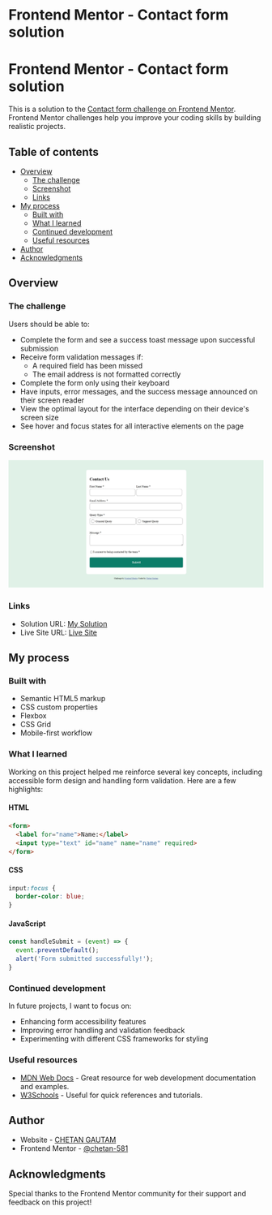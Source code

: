 # Frontend Mentor - Contact form solution


# Frontend Mentor - Contact form solution

This is a solution to the [Contact form challenge on Frontend Mentor](https://www.frontendmentor.io/challenges/contact-form--G-hYlqKJj). Frontend Mentor challenges help you improve your coding skills by building realistic projects. 

## Table of contents

- [Overview](#overview)
  - [The challenge](#the-challenge)
  - [Screenshot](#screenshot)
  - [Links](#links)
- [My process](#my-process)
  - [Built with](#built-with)
  - [What I learned](#what-i-learned)
  - [Continued development](#continued-development)
  - [Useful resources](#useful-resources)
- [Author](#author)
- [Acknowledgments](#acknowledgments)

## Overview

### The challenge

Users should be able to:

- Complete the form and see a success toast message upon successful submission
- Receive form validation messages if:
  - A required field has been missed
  - The email address is not formatted correctly
- Complete the form only using their keyboard
- Have inputs, error messages, and the success message announced on their screen reader
- View the optimal layout for the interface depending on their device's screen size
- See hover and focus states for all interactive elements on the page

### Screenshot

![Screenshot](./assets/Screenshot%202024-06-03%20220242.jpg)

### Links

- Solution URL: [My Solution](https://github.com/yourusername/contact-form-solution)
- Live Site URL: [Live Site](https://your-live-site-url.com)

## My process

### Built with

- Semantic HTML5 markup
- CSS custom properties
- Flexbox
- CSS Grid
- Mobile-first workflow

### What I learned

Working on this project helped me reinforce several key concepts, including accessible form design and handling form validation. Here are a few highlights:

#### HTML
```html
<form>
  <label for="name">Name:</label>
  <input type="text" id="name" name="name" required>
</form>
```

#### CSS
```css
input:focus {
  border-color: blue;
}
```

#### JavaScript
```js
const handleSubmit = (event) => {
  event.preventDefault();
  alert('Form submitted successfully!');
}
```

### Continued development

In future projects, I want to focus on:

- Enhancing form accessibility features
- Improving error handling and validation feedback
- Experimenting with different CSS frameworks for styling

### Useful resources

- [MDN Web Docs](https://developer.mozilla.org/en-US/) - Great resource for web development documentation and examples.
- [W3Schools](https://www.w3schools.com/) - Useful for quick references and tutorials.

## Author

- Website - [CHETAN GAUTAM](https://www.your-site.com)
- Frontend Mentor - [@chetan-581](https://www.frontendmentor.io/profile/chetan-581)

## Acknowledgments

Special thanks to the Frontend Mentor community for their support and feedback on this project!